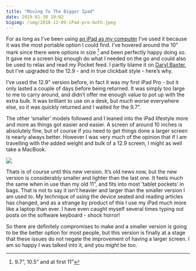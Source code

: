 ```yaml
---
title: "Moving To The Bigger Ipad"
date: 2019-01-30 19:02
bigimg: /img/2018-12-09-iPad-pro-both.jpeg
---
```

For as long as I’ve been using [an iPad as my computer](https://gr36.com/2017-02-19-one-year-ipad-computer/) I’ve used it because it was the most portable option I could find. I’ve hovered around the 10” mark since there were options in size [^1] and been perfectly happy doing so. It gave me a screen big enough do what I needed on the go and could also be used to relax and read my Pocket feed. I partly blame it on [Daryl Baxter](https://darylbaxter.com), but I’ve upgraded to the 12.9 - and in true clickbait style - here’s why.

I’ve used the 12.9” version before, in fact it was my first iPad Pro - but it only lasted a couple of days before being returned. It was simply too large to me to carry around, and didn’t offer me enough value to pot up with the extra bulk. It was brilliant to use on a desk, but *much* worse everywhere else, so it was quickly returned and I waited for the 9.7”.

The other ‘smaller’ models followed and I leaned into the iPad lifestyle more and more as things got easier and easier. A screen of around 10 inches is absolutely fine, but of course if you need to get things done a larger screen is nearly always better. However I was very much of the opinion that if I am travelling with the added weight and bulk of a 12.9 screen, I might as well take a MacBook. 

![](https://gr36.com/img/2018-12-09-iPadpro-screenshots.png)

Thats is of course until this new version. It’s old news now, but the new version is considerably smaller and lighter than the last one. It feels much the same when in use than my old 11”, and fits into most ‘tablet pockets’ in bags. That is not to say it isn’t heavier and larger than the smaller version I am used to. My technique of using the device seated and reading articles has changed, and as a strange by product of this I use my iPad much more like a laptop than ever. I have even caught myself several times typing out posts on the software keyboard - shock horror! 

So there are definitely compromises to make and a smaller version is going to be the better option for most people, but this version is finally at a stage that these issues do not negate the improvement of having a larger screen. I am so happy I was talked into it, and you *might* be too.

[^1]: 9.7”, 10.5” and at first 11” 